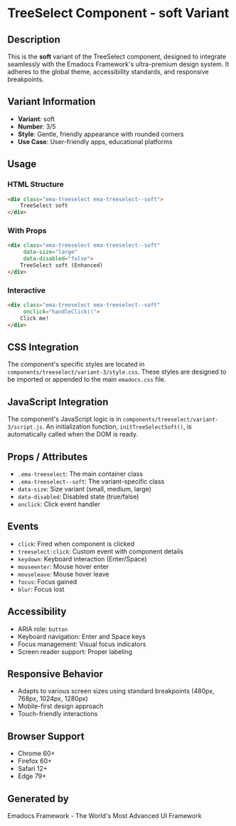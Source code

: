 # TreeSelect Component - soft Variant

## Description
This is the **soft** variant of the TreeSelect component, designed to integrate seamlessly with the Emadocs Framework's ultra-premium design system. It adheres to the global theme, accessibility standards, and responsive breakpoints.

## Variant Information
- **Variant**: soft
- **Number**: 3/5
- **Style**: Gentle, friendly appearance with rounded corners
- **Use Case**: User-friendly apps, educational platforms

## Usage

### HTML Structure
```html
<div class="ema-treeselect ema-treeselect--soft">
    TreeSelect soft
</div>
```

### With Props
```html
<div class="ema-treeselect ema-treeselect--soft" 
     data-size="large" 
     data-disabled="false">
    TreeSelect soft (Enhanced)
</div>
```

### Interactive
```html
<div class="ema-treeselect ema-treeselect--soft" 
     onclick="handleClick()">
    Click me!
</div>
```

## CSS Integration
The component's specific styles are located in `components/treeselect/variant-3/style.css`. These styles are designed to be imported or appended to the main `emadocs.css` file.

## JavaScript Integration
The component's JavaScript logic is in `components/treeselect/variant-3/script.js`. An initialization function, `initTreeSelectSoft()`, is automatically called when the DOM is ready.

## Props / Attributes
- `.ema-treeselect`: The main container class
- `.ema-treeselect--soft`: The variant-specific class
- `data-size`: Size variant (small, medium, large)
- `data-disabled`: Disabled state (true/false)
- `onclick`: Click event handler

## Events
- `click`: Fired when component is clicked
- `treeselect:click`: Custom event with component details
- `keydown`: Keyboard interaction (Enter/Space)
- `mouseenter`: Mouse hover enter
- `mouseleave`: Mouse hover leave
- `focus`: Focus gained
- `blur`: Focus lost

## Accessibility
- ARIA role: `button`
- Keyboard navigation: Enter and Space keys
- Focus management: Visual focus indicators
- Screen reader support: Proper labeling

## Responsive Behavior
- Adapts to various screen sizes using standard breakpoints (480px, 768px, 1024px, 1280px)
- Mobile-first design approach
- Touch-friendly interactions

## Browser Support
- Chrome 60+
- Firefox 60+
- Safari 12+
- Edge 79+

## Generated by
Emadocs Framework - The World's Most Advanced UI Framework
